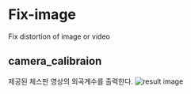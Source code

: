 # Fix-image
Fix distortion of image or video

## camera_calibraion
제공된 체스판 영상의 외곡계수를 출력한다.
![result image]("./result1.jpg")
